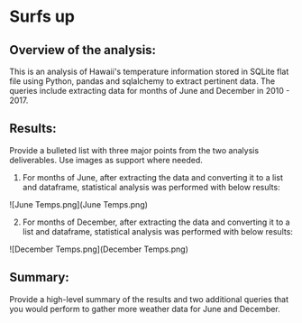 # Surfs up

## Overview of the analysis: 
This is an analysis of Hawaii's temperature information stored in SQLite flat file using Python, pandas and sqlalchemy to extract pertinent data.  The queries include extracting data for months of June and December in 2010 - 2017.  

## Results: 
Provide a bulleted list with three major points from the two analysis deliverables. Use images as support where needed.

1. For months of June, after extracting the data and converting it to a list and dataframe, statistical analysis was performed with below results:

![June Temps.png](June Temps.png)

2. For months of December, after extracting the data and converting it to a list and dataframe, statistical analysis was performed with below results:

![December Temps.png](December Temps.png)

## Summary: 
Provide a high-level summary of the results and two additional queries that you would perform to gather more weather data for June and December.